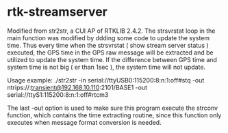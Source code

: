 rtk-streamserver
================

Modified from str2str, a CUI AP of RTKLIB 2.4.2. The strsvrstat loop in the main function was modified by ddding some code to update the system time. Thus every time when the strsvrstat ( show stream server status ) executed, the GPS time in the GPS raw message will be extracted and be utilized to update the system time. If the difference between GPS time and system time is not big ( er than 1sec ), the system time will not update.

Usage example:
./str2str -in serial://ttyUSB0:115200:8:n:1:off#stq -out ntrips://:transient@192.168.10.110:2101/BASE1 -out serial://ttyS1:115200:8:n:1:off#rtcm3

The last -out option is used to make sure this program execute the strconv function, which contains the time extracting routine, since this function only executes when message format conversion is needed.
